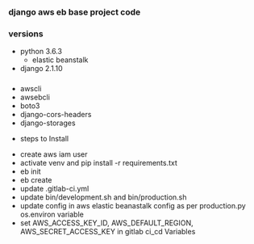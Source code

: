 ### django aws eb base project code

### versions
- python 3.6.3
  - elastic beanstalk
- django 2.1.10

### 
- awscli
- awsebcli
- boto3
- django-cors-headers
- django-storages


* steps to Install

- create aws iam user
- activate venv and pip install -r requirements.txt
- eb init
- eb create
- update .gitlab-ci.yml
- update bin/development.sh and bin/production.sh
- update config in aws elastic beanastalk config as per production.py os.environ variable
- set AWS_ACCESS_KEY_ID, AWS_DEFAULT_REGION, AWS_SECRET_ACCESS_KEY in gitlab ci_cd Variables

